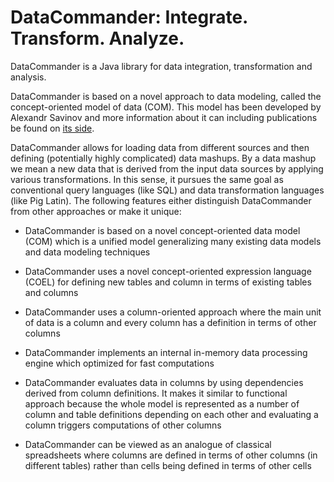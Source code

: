 # DataCommander: Integrate. Transform. Analyze. 

DataCommander is a Java library for data integration, transformation and analysis. 

DataCommander is based on a novel approach to data modeling, called the concept-oriented model of data (COM). This model has been developed by Alexandr Savinov and more information about it can including publications be found on [its side](http://conceptoriented.org). 

DataCommander allows for loading data from different sources and then defining (potentially highly complicated) data mashups. By a data mashup we mean a new data that is derived from the input data sources by applying various transformations. In this sense, it pursues the same goal as conventional query languages (like SQL) and data transformation languages (like Pig Latin). The following features either distinguish DataCommander from other approaches or make it unique: 

* DataCommander is based on a novel concept-oriented data model (COM) which is a unified model generalizing many existing data models and data modeling techniques 

* DataCommander uses a novel concept-oriented expression language (COEL) for defining new tables and column in terms of existing tables and columns 

* DataCommander uses a column-oriented approach where the main unit of data is a column and every column has a definition in terms of other columns 

* DataCommander implements an internal in-memory data processing engine which optimized for fast computations 

* DataCommander evaluates data in columns by using dependencies derived from column definitions. It makes it similar to functional approach because the whole model is represented as a number of column and table definitions depending on each other and evaluating a column triggers computations of other columns 

* DataCommander can be viewed as an analogue of classical spreadsheets where columns are defined in terms of other columns (in different tables) rather than cells being defined in terms of other cells
